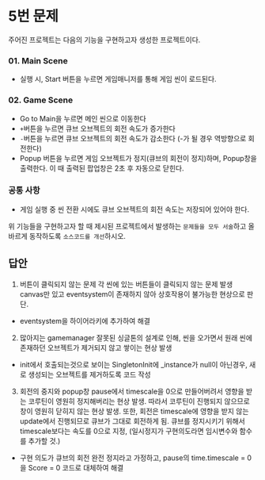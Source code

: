 # 5번 문제

주어진 프로젝트는 다음의 기능을 구현하고자 생성한 프로젝트이다.

### 01. Main Scene
- 실행 시, Start 버튼을 누르면 게임매니저를 통해 게임 씬이 로드된다.

### 02. Game Scene
- Go to Main을 누르면 메인 씬으로 이동한다
- `+`버튼을 누르면 큐브 오브젝트의 회전 속도가 증가한다
- `-`버튼을 누르면 큐브 오브젝트의 회전 속도가 감소한다 (-가 될 경우 역방향으로 회전한다)
- Popup 버튼을 누르면 게임 오브젝트가 정지(큐브의 회전이 정지)하며, Popup창을 출력한다. 이 때 출력된 팝업창은 2초 후 자동으로 닫힌다.

### 공통 사항
- 게임 실행 중 씬 전환 시에도 큐브 오브젝트의 회전 속도는 저장되어 있어야 한다.

위 기능들을 구현하고자 할 때
제시된 프로젝트에서 발생하는 `문제들을 모두 서술`하고 올바르게 동작하도록 `소스코드를 개선`하시오.

## 답안

1. 버튼이 클릭되지 않는 문제
   각 씬에 있는 버튼들이 클릭되지 않는 문제 발생
   canvas만 있고 eventsystem이 존재하지 않아 상호작용이 불가능한 현상으로 판단.

- eventsystem을 하이어라키에 추가하여 해결

2. 많아지는 gamemanager
   잘못된 싱글톤의 설계로 인해, 씬을 오가면서 원래 씬에 존재하던 오브젝트가 제거되지 않고 쌓이는 현상 발생

- init에서 호출되는것으로 보이는 SingletonInit에 _instance가 null이 아닌경우, 새로 생성되는 오브젝트를 제거하도록 코드 작성

3. 회전의 중지와 popup창
   pause에서 timescale을 0으로 만들어버려서 영향을 받는 코루틴이 영원히 정지해버리는 현상 발생.
   따라서 코루틴이 진행되지 않으므로 창이 영원히 닫히지 않는 현상 발생.
   또한, 회전은 timescale에 영향을 받지 않는 update에서 진행되므로 큐브가 그대로 회전하게 됨.
   큐브를 정지시키기 위해서 timescale보다는 속도를 0으로 지정, (일시정지가 구현의도라면 임시변수와 함수를 추가할 것.)

- 구현 의도가 큐브의 회전 완전 정지라고 가정하고, pause의 time.timescale = 0을 Score = 0 코드로 대체하여 해결